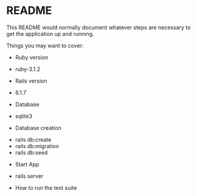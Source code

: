 # README

This README would normally document whatever steps are necessary to get the
application up and running.

Things you may want to cover:

* Ruby version
- ruby-3.1.2

* Rails version
-  6.1.7

* Database
- sqlite3

* Database creation
- rails db:create
- rails db:migration
- rails db:seed

* Start App
- rails server

* How to run the test suite

